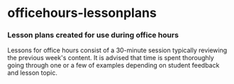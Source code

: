 # officehours-lessonplans

### Lesson plans created for use during office hours

Lessons for office hours consist of a 30-minute session typically reviewing the previous week's content.
It is advised that time is spent thoroughly going through one or a few of examples depending on student feedback and lesson topic.
